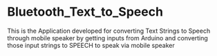 # Bluetooth_Text_to_Speech

This is the Application developed for converting 
Text Strings to Speech through mobile speaker 
by getting inputs from Arduino and converting those
input strings to SPEECH to speak via mobile speaker
